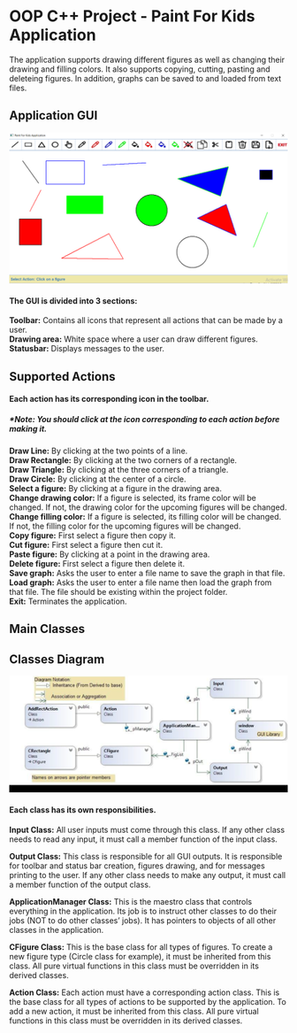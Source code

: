 # OOP C++ Project - Paint For Kids Application
The application supports drawing different figures as well as changing their drawing and filling colors. It also supports copying, cutting, pasting and deleteing figures. In addition, graphs can be saved to and loaded from text files.  

## Application GUI
![Application_GUI](Graph.png)

#### The GUI is divided into 3 sections:  
**Toolbar:** Contains all icons that represent all actions that can be made by a user.   
**Drawing area:** White space where a user can draw different figures.   
**Statusbar:** Displays messages to the user.   

## Supported Actions
#### Each action has its corresponding icon in the toolbar.  
##### *Note: You should click at the icon corresponding to each action before making it.     
**Draw Line:** By clicking at the two points of a line.  
**Draw Rectangle:** By clicking at the two corners of a rectangle.  
**Draw Triangle:** By clicking at the three corners of a triangle.  
**Draw Circle:** By clicking at the center of a circle.  
**Select a figure:** By clicking at a figure in the drawing area.  
**Change drawing color:** If a figure is selected, its frame color will be changed. If not, the drawing color for the upcoming figures will be changed.  
**Change filling color:** If a figure is selected, its filling color will be changed. If not, the filling color for the upcoming figures will be changed.    
**Copy figure:** First select a figure then copy it.  
**Cut figure:** First select a figure then cut it.  
**Paste figure:** By clicking at a point in the drawing area.  
**Delete figure:** First select a figure then delete it.  
**Save graph:** Asks the user to enter a file name to save the graph in that file.  
**Load graph:** Asks the user to enter a file name then load the graph from that file. The file should be existing within the project folder.  
**Exit:** Terminates the application.  

## Main Classes  
## Classes Diagram  
![Classes_Diagram](ClassesDiagram.png)  
#### Each class has its own responsibilities.  
**Input Class:** All user inputs must come through this class. If any other class needs to read any input, it must call a member function of the input class.  

**Output Class:** This class is responsible for all GUI outputs. It is responsible for toolbar and status bar creation, figures drawing, and for messages printing to the user. If any other class needs to make any output, it must call a member function of the output class.  

**ApplicationManager Class:** This is the maestro class that controls everything in the application. Its job is to instruct other classes to do their jobs (NOT to do other classes’ jobs). It has pointers to objects of all other classes in the application.  

**CFigure Class:** This is the base class for all types of figures. To create a new figure type (Circle class for example), it must be inherited from this class. All pure virtual functions in this class must be overridden in its derived classes.  

**Action Class:** Each action must have a corresponding action class. This is the base class for all types of actions to be supported by the application. To add a new action, it must be inherited from this class. All pure virtual functions in this class must be overridden in its derived classes.  








